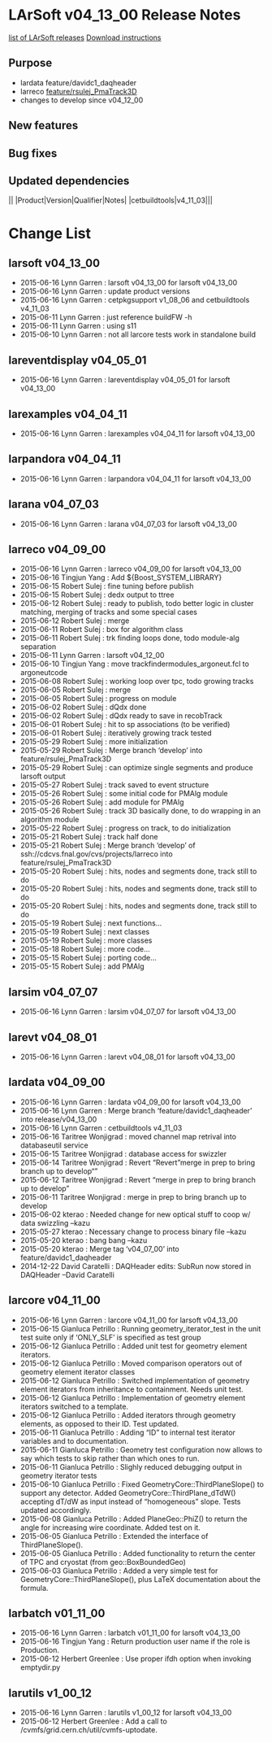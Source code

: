LArSoft v04_13_00 Release Notes
======================================================================

[list of LArSoft releases](LArSoft_release_list)
[Download instructions](http://scisoft.fnal.gov/scisoft/bundles/larsoft/v04_13_00/larsoft-v04_13_00.html)

Purpose
--------------------

-   lardata feature/davidc1_daqheader
-   larreco [feature/rsulej_PmaTrack3D](https://indico.fnal.gov/getFile.py/access?contribId=5&resId=0&materialId=slides&confId=10058)
-   changes to develop since v04_12_00

New features
------------------------------

Bug fixes
------------------------

Updated dependencies
----------------------------------------------

||
|Product|Version|Qualifier|Notes|
|cetbuildtools|v4_11_03|||

Change List
============================

larsoft v04_13_00
------------------------------------------

-   2015-06-16 Lynn Garren : larsoft v04_13_00 for larsoft v04_13_00
-   2015-06-16 Lynn Garren : update product versions
-   2015-06-16 Lynn Garren : cetpkgsupport v1_08_06 and cetbuildtools v4_11_03
-   2015-06-11 Lynn Garren : just reference buildFW -h
-   2015-06-11 Lynn Garren : using s11
-   2015-06-10 Lynn Garren : not all larcore tests work in standalone build

lareventdisplay v04_05_01
----------------------------------------------------------

-   2015-06-16 Lynn Garren : lareventdisplay v04_05_01 for larsoft v04_13_00

larexamples v04_04_11
--------------------------------------------------

-   2015-06-16 Lynn Garren : larexamples v04_04_11 for larsoft v04_13_00

larpandora v04_04_11
------------------------------------------------

-   2015-06-16 Lynn Garren : larpandora v04_04_11 for larsoft v04_13_00

larana v04_07_03
----------------------------------------

-   2015-06-16 Lynn Garren : larana v04_07_03 for larsoft v04_13_00

larreco v04_09_00
------------------------------------------

-   2015-06-16 Lynn Garren : larreco v04_09_00 for larsoft v04_13_00
-   2015-06-16 Tingjun Yang : Add \${Boost_SYSTEM_LIBRARY}
-   2015-06-15 Robert Sulej : fine tuning before publish
-   2015-06-15 Robert Sulej : dedx output to ttree
-   2015-06-12 Robert Sulej : ready to publish, todo better logic in cluster matching, merging of tracks and some special cases
-   2015-06-12 Robert Sulej : merge
-   2015-06-11 Robert Sulej : box for algorithm class
-   2015-06-11 Robert Sulej : trk finding loops done, todo module-alg separation
-   2015-06-11 Lynn Garren : larsoft v04_12_00
-   2015-06-10 Tingjun Yang : move trackfindermodules_argoneut.fcl to argoneutcode
-   2015-06-08 Robert Sulej : working loop over tpc, todo growing tracks
-   2015-06-05 Robert Sulej : merge
-   2015-06-05 Robert Sulej : progress on module
-   2015-06-02 Robert Sulej : dQdx done
-   2015-06-02 Robert Sulej : dQdx ready to save in recobTrack
-   2015-06-01 Robert Sulej : hit to sp associations (to be verified)
-   2015-06-01 Robert Sulej : iteratively growing track tested
-   2015-05-29 Robert Sulej : more initialization
-   2015-05-29 Robert Sulej : Merge branch ‘develop’ into feature/rsulej_PmaTrack3D
-   2015-05-29 Robert Sulej : can optimize single segments and produce larsoft output
-   2015-05-27 Robert Sulej : track saved to event structure
-   2015-05-26 Robert Sulej : some initial code for PMAlg module
-   2015-05-26 Robert Sulej : add module for PMAlg
-   2015-05-26 Robert Sulej : track 3D basically done, to do wrapping in an algorithm module
-   2015-05-22 Robert Sulej : progress on track, to do initialization
-   2015-05-21 Robert Sulej : track half done
-   2015-05-21 Robert Sulej : Merge branch ‘develop’ of ssh://cdcvs.fnal.gov/cvs/projects/larreco into feature/rsulej_PmaTrack3D
-   2015-05-20 Robert Sulej : hits, nodes and segments done, track still to do
-   2015-05-20 Robert Sulej : hits, nodes and segments done, track still to do
-   2015-05-20 Robert Sulej : hits, nodes and segments done, track still to do
-   2015-05-19 Robert Sulej : next functions…
-   2015-05-19 Robert Sulej : next classes
-   2015-05-19 Robert Sulej : more classes
-   2015-05-18 Robert Sulej : more code…
-   2015-05-15 Robert Sulej : porting code…
-   2015-05-15 Robert Sulej : add PMAlg

larsim v04_07_07
----------------------------------------

-   2015-06-16 Lynn Garren : larsim v04_07_07 for larsoft v04_13_00

larevt v04_08_01
----------------------------------------

-   2015-06-16 Lynn Garren : larevt v04_08_01 for larsoft v04_13_00

lardata v04_09_00
------------------------------------------

-   2015-06-16 Lynn Garren : lardata v04_09_00 for larsoft v04_13_00
-   2015-06-16 Lynn Garren : Merge branch ‘feature/davidc1_daqheader’ into release/v04_13_00
-   2015-06-16 Lynn Garren : cetbuildtools v4_11_03
-   2015-06-16 Taritree Wonjigrad : moved channel map retrival into databaseutil service
-   2015-06-15 Taritree Wonjigrad : database access for swizzler
-   2015-06-14 Taritree Wonjigrad : Revert “Revert”merge in prep to bring branch up to develop“”
-   2015-06-12 Taritree Wonjigrad : Revert “merge in prep to bring branch up to develop”
-   2015-06-11 Taritree Wonjigrad : merge in prep to bring branch up to develop
-   2015-06-02 kterao : Needed change for new optical stuff to coop w/ data swizzling –kazu
-   2015-05-27 kterao : Necessary change to process binary file –kazu
-   2015-05-20 kterao : bang bang –kazu
-   2015-05-20 kterao : Merge tag ‘v04_07_00’ into feature/davidc1_daqheader
-   2014-12-22 David Caratelli : DAQHeader edits: SubRun now stored in DAQHeader –David Caratelli

larcore v04_11_00
------------------------------------------

-   2015-06-16 Lynn Garren : larcore v04_11_00 for larsoft v04_13_00
-   2015-06-15 Gianluca Petrillo : Running geometry_iterator_test in the unit test suite only if ‘ONLY_SLF’ is specified as test group
-   2015-06-12 Gianluca Petrillo : Added unit test for geometry element iterators.
-   2015-06-12 Gianluca Petrillo : Moved comparison operators out of geometry element iterator classes
-   2015-06-12 Gianluca Petrillo : Switched implementation of geometry element iterators from inheritance to containment. Needs unit test.
-   2015-06-12 Gianluca Petrillo : Implementation of geometry element iterators switched to a template.
-   2015-06-12 Gianluca Petrillo : Added iterators through geometry elements, as opposed to their ID. Test updated.
-   2015-06-11 Gianluca Petrillo : Adding “ID” to internal test iterator variables and to documentation.
-   2015-06-11 Gianluca Petrillo : Geometry test configuration now allows to say which tests to skip rather than which ones to run.
-   2015-06-11 Gianluca Petrillo : Slighly reduced debugging output in geometry iterator tests
-   2015-06-10 Gianluca Petrillo : Fixed GeometryCore::ThirdPlaneSlope() to support any detector. Added GeometryCore::ThirdPlane_dTdW() accepting dT/dW as input instead of “homogeneous” slope. Tests updated accordingly.
-   2015-06-08 Gianluca Petrillo : Added PlaneGeo::PhiZ() to return the angle for increasing wire coordinate. Added test on it.
-   2015-06-05 Gianluca Petrillo : Extended the interface of ThirdPlaneSlope().
-   2015-06-05 Gianluca Petrillo : Added functionality to return the center of TPC and cryostat (from geo::BoxBoundedGeo)
-   2015-06-03 Gianluca Petrillo : Added a very simple test for GeometryCore::ThirdPlaneSlope(), plus LaTeX documentation about the formula.

larbatch v01_11_00
--------------------------------------------

-   2015-06-16 Lynn Garren : larbatch v01_11_00 for larsoft v04_13_00
-   2015-06-16 Tingjun Yang : Return production user name if the role is Production.
-   2015-06-12 Herbert Greenlee : Use proper ifdh option when invoking emptydir.py

larutils v1_00_12
------------------------------------------

-   2015-06-16 Lynn Garren : larutils v1_00_12 for larsoft v04_13_00
-   2015-06-12 Herbert Greenlee : Add a call to /cvmfs/grid.cern.ch/util/cvmfs-uptodate.
